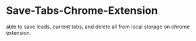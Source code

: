 # Save-Tabs-Chrome-Extension
 able to save leads, current tabs, and delete all from local storage on chrome extension.
